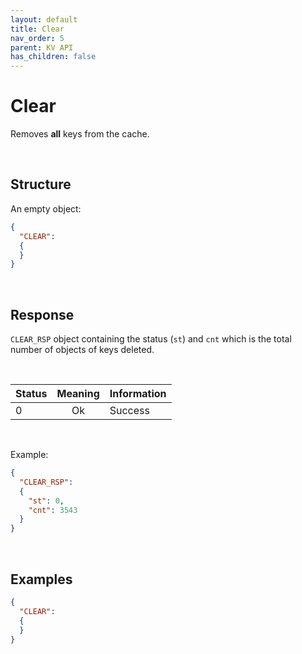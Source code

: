 ```yaml
---
layout: default
title: Clear
nav_order: 5
parent: KV API
has_children: false
---
```


# Clear
Removes **all** keys from the cache.


<br/>

## Structure

An empty object:

```json
{
  "CLEAR":
  {    
  }
}
```


<br/>

## Response
`CLEAR_RSP` object containing the status (`st`) and `cnt` which is the total number of objects of keys deleted.

<br/>

| Status  | Meaning | Information | 
|:---     |:---:    |:---     |
|0        | Ok                | Success |


<br/>

Example:

```json
{
  "CLEAR_RSP":
  {
    "st": 0,
    "cnt": 3543
  }
}
```




<br/>


## Examples

```json
{
  "CLEAR":
  {
  }
}
```